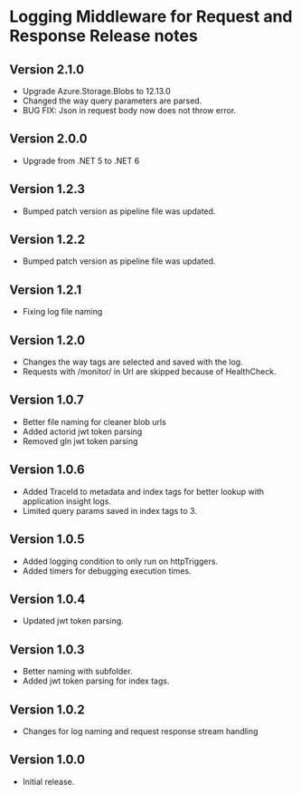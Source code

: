 # Logging Middleware for Request and Response Release notes

## Version 2.1.0

- Upgrade Azure.Storage.Blobs to 12.13.0
- Changed the way query parameters are parsed.
- BUG FIX: Json in request body now does not throw error.

## Version 2.0.0

- Upgrade from .NET 5 to .NET 6


## Version 1.2.3

- Bumped patch version as pipeline file was updated.

## Version 1.2.2

- Bumped patch version as pipeline file was updated.

## Version 1.2.1

- Fixing log file naming

## Version 1.2.0

- Changes the way tags are selected and saved with the log. 
- Requests with /monitor/ in Url are skipped because of HealthCheck.

## Version 1.0.7

- Better file naming for cleaner blob urls
- Added actorid jwt token parsing
- Removed gln jwt token parsing

## Version 1.0.6

- Added TraceId to metadata and index tags for better lookup with application insight logs.
- Limited query params saved in index tags to 3.

## Version 1.0.5

- Added logging condition to only run on httpTriggers. 
- Added timers for debugging execution times.

## Version 1.0.4

- Updated jwt token parsing.

## Version 1.0.3

- Better naming with subfolder. 
- Added jwt token parsing for index tags.

## Version 1.0.2

- Changes for log naming and request response stream handling

## Version 1.0.0

- Initial release.